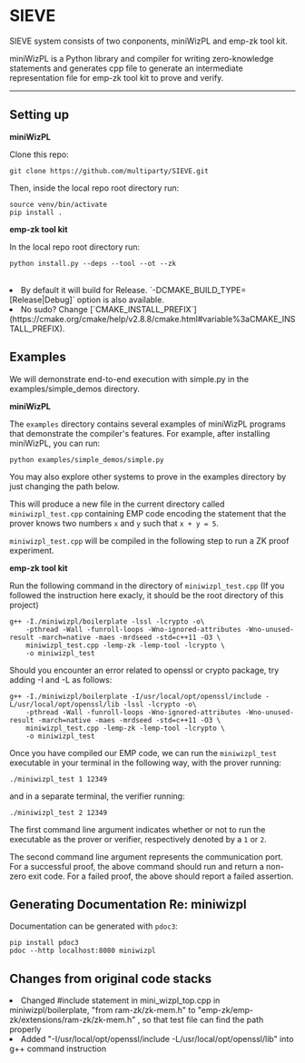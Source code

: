 # SIEVE


SIEVE system consists of two conponents, miniWizPL and emp-zk tool kit.

miniWizPL is a Python library and compiler for writing zero-knowledge statements and generates cpp file to generate an intermediate representation file for emp-zk tool kit to prove and verify. 

----

## Setting up

<strong> miniWizPL </strong><br>

Clone this repo:

```
git clone https://github.com/multiparty/SIEVE.git
```

Then, inside the local repo root directory run:

```
source venv/bin/activate
pip install .
```

<strong> emp-zk tool kit </strong><br>

In the local repo root directory run: 
  ```
  python install.py --deps --tool --ot --zk
  ```
  <br>
    <li> By default it will build for Release. `-DCMAKE_BUILD_TYPE=[Release|Debug]` option is also available.</li>
    <li> No sudo? Change [`CMAKE_INSTALL_PREFIX`](https://cmake.org/cmake/help/v2.8.8/cmake.html#variable%3aCMAKE_INSTALL_PREFIX).</li>

## Examples

We will demonstrate end-to-end execution with simple.py in the examples/simple_demos directory.

<strong> miniWizPL </strong><br>

The `examples` directory contains several examples of miniWizPL
programs that demonstrate the compiler's features. For example, after
installing miniWizPL, you can run:

```
python examples/simple_demos/simple.py
```

You may also explore other systems to prove in the examples directory by just changing the path below.

This will produce a new file in the current directory called
`miniwizpl_test.cpp` containing EMP code encoding the statement that
the prover knows two numbers `x` and `y` such that `x + y = 5`.

`miniwizpl_test.cpp` will be compiled in the following step to run a ZK proof experiment.

<strong> emp-zk tool kit </strong><br>

Run the following command in the directory of `miniwizpl_test.cpp` (If you followed the instruction here exacly, it should be the root directory of this project)

```
g++ -I./miniwizpl/boilerplate -lssl -lcrypto -o\
    -pthread -Wall -funroll-loops -Wno-ignored-attributes -Wno-unused-result -march=native -maes -mrdseed -std=c++11 -O3 \
    miniwizpl_test.cpp -lemp-zk -lemp-tool -lcrypto \
    -o miniwizpl_test
```

Should you encounter an error related to openssl or crypto package, try adding -I and -L as follows:

```
g++ -I./miniwizpl/boilerplate -I/usr/local/opt/openssl/include -L/usr/local/opt/openssl/lib -lssl -lcrypto -o\
    -pthread -Wall -funroll-loops -Wno-ignored-attributes -Wno-unused-result -march=native -maes -mrdseed -std=c++11 -O3 \
    miniwizpl_test.cpp -lemp-zk -lemp-tool -lcrypto \
    -o miniwizpl_test
```

Once you have compiled our EMP code, we can run the `miniwizpl_test`
executable in your terminal in the following way, with the prover running:

```
./miniwizpl_test 1 12349
```

and in a separate terminal, the verifier running:

```
./miniwizpl_test 2 12349
```

The first command line argument indicates whether or not to run the executable as the prover or verifier, respectively denoted by a `1` or `2`. 

The second command line argument represents the communication port. 
For a successful proof, the above command should run and return 
a non-zero exit code. For a failed proof, the above should report a failed assertion.

## Generating Documentation Re: miniwizpl

Documentation can be generated with `pdoc3`:

```
pip install pdoc3
pdoc --http localhost:8080 miniwizpl
```

## Changes from original code stacks

<li> Changed #include statement in mini_wizpl_top.cpp in miniwizpl/boilerplate, "from ram-zk/zk-mem.h" to "emp-zk/emp-zk/extensions/ram-zk/zk-mem.h" 
, so that test file can find the path properly</li>
<li> Added "-I/usr/local/opt/openssl/include -L/usr/local/opt/openssl/lib" into g++ command instruction </li>


